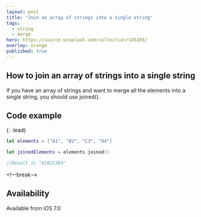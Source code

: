 ```yaml
---
layout: post
title: "Join an array of strings into a single string"
tags:
  - string
  - merge
hero: https://source.unsplash.com/collection/145103/
overlay: orange
published: true
---
```


## How to join an array of strings into a single string

If you have an array of strings and want to merge all the elements into a single string, you should use joined().

## Code example
{: .lead}

~~~swift
let elements = ["A1", "B2", "C3", "D4"]

let joinedElements = elements.joined()

//Result is "A1B2C3D4"
~~~
<!–-break-–>

##  Availability  

Available from iOS 7.0
